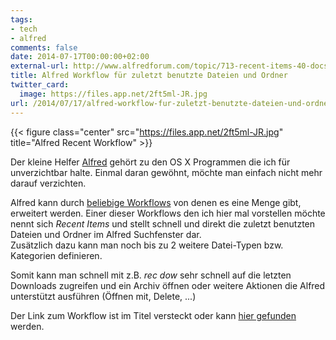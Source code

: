 ```yaml
---
tags:
- tech
- alfred
comments: false
date: 2014-07-17T00:00:00+02:00
external-url: http://www.alfredforum.com/topic/713-recent-items-40-docs-folders-apps-custom-categories-favorites-interaction-with-opensave-dialogs-and-more/
title: Alfred Workflow für zuletzt benutzte Dateien und Ordner
twitter_card:
  image: https://files.app.net/2ft5ml-JR.jpg
url: /2014/07/17/alfred-workflow-fur-zuletzt-benutzte-dateien-und-ordner/
---
```


{{< figure class="center" src="https://files.app.net/2ft5ml-JR.jpg" title="Alfred Recent Workflow" >}}

Der kleine Helfer [Alfred](http://www.alfredapp.com/) gehört zu den OS X Programmen die ich für unverzichtbar halte. Einmal daran gewöhnt, möchte man einfach nicht mehr darauf verzichten.

Alfred kann durch [beliebige Workflows](http://support.alfredapp.com/workflows) von denen es eine Menge gibt, erweitert werden. Einer dieser Workflows den ich hier mal vorstellen möchte nennt sich _Recent Items_ und stellt schnell und direkt die zuletzt benutzten Dateien und Ordner im Alfred Suchfenster dar.  
Zusätzlich dazu kann man noch bis zu 2 weitere Datei-Typen bzw. Kategorien definieren.

Somit kann man schnell mit z.B. _rec dow_ sehr schnell auf die letzten Downloads zugreifen und ein Archiv öffnen oder weitere Aktionen die Alfred unterstützt ausführen (Öffnen mit, Delete, ...)

Der Link zum Workflow ist im Titel versteckt oder kann [hier gefunden](http://www.alfredforum.com/topic/713-recent-items-40-docs-folders-apps-custom-categories-favorites-interaction-with-opensave-dialogs-and-more/) werden.
